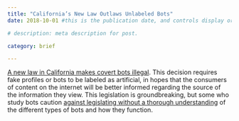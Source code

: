 ```yaml
---
title: "California’s New Law Outlaws Unlabeled Bots"
date: 2018-10-01 #this is the publication date, and controls display order.

# description: meta description for post.

category: brief

---
```


[A new law in California makes covert bots illegal][link]. This decision requires fake profiles or bots to be labeled as artificial, in hopes that the consumers of content on the internet will be better informed regarding the source of the information they view. This legislation is groundbreaking, but some who study bots caution [against legislating without a thorough understanding][link2] of the different types of bots and how they function. 

[link]: https://www.cnet.com/news/california-bans-bots-secretly-trying-to-sway-elections/

[link2]: https://onlinelibrary.wiley.com/doi/abs/10.1002/poi3.184
